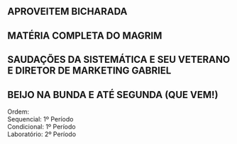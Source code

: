 ## APROVEITEM BICHARADA 
## MATÉRIA COMPLETA DO MAGRIM

## SAUDAÇÕES DA SISTEMÁTICA E SEU VETERANO E DIRETOR DE MARKETING GABRIEL

## BEIJO NA BUNDA E ATÉ SEGUNDA (QUE VEM!)


Ordem:<br>
Sequencial: 1º Período<br>
Condicional: 1º Período<br>
Laboratório: 2º Período <br>
